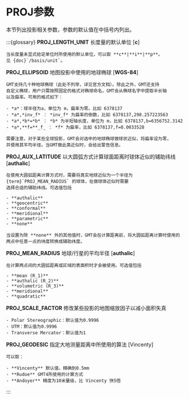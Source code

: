 # PROJ参数

本节列出投影相关参数，参数的默认值在中括号内列出。

:::{glossary}
**PROJ_LENGTH_UNIT**
    长度量的默认单位 \[**c**\]

    当长度量未显式给定单位时所使用的默认单位，可以取 **c**|**i**|**p**。
    见 {doc}`/basis/unit`。

**PROJ_ELLIPSOID**
    地图投影中使用的地球椭球 \[**WGS-84**\]

    GMT支持几十种地球椭球（此处不列举，详见官方文档）。除此之外，GMT还支持
    自定义椭球，用户只需按照固定的格式对椭球命名，GMT会从椭球名字中提取半长轴
    以及扁率。可用的格式如下：

    - *a*：球半径为a，单位为 m，扁率为零。比如 6378137
    - *a*,*inv_f* ： *inv_f* 为扁率的倒数，比如 6378137,298.257223563
    - *a*,*b*=*b* ： *b* 为半短轴长度，单位为 m，比如 6378137,b=6356752.3142
    - *a*,**f=**_f_ ： *f* 为扁率，比如 6378137,f=0.0033528

    需要注意，对于某些全球投影，GMT会对选中的地球椭球做球状近似，将扁率设为零，
    并使用其平均半径。当GMT做此类近似时，会给出警告信息。

**PROJ_AUX_LATITUDE**
    以大圆弧方式计算球面距离时球体近似的辅助纬线 \[**authalic**\]

    在使用大圆弧距离计算方式时，需要将真实地球近似为一个半径为
    {term}`PROJ_MEAN_RADIUS` 的球体，在做球体近似时需要
    选择合适的辅助纬线。可选值包括

    - **authalic**
    - **geocentric**
    - **conformal**
    - **meridional**
    - **parametric**
    - **none**

    当设置为除 **none** 外的其他值时，GMT会在计算距离前，将大圆弧距离计算时使用的
    两点中任意一点的纬度转换成辅助纬度。

**PROJ_MEAN_RADIUS**
    地球/行星的平均半径 \[**authalic**\]

    在计算两点间的大圆弧距离或区域的表面积时才会被使用。可选值包括

    - **mean (R_1)**
    - **authalic (R_2)**
    - **volumetric (R_3)**
    - **meridional**
    - **quadratic**

**PROJ_SCALE_FACTOR**
    修改某些投影的地图缩放因子以减小面积失真

    - Polar Stereographic：默认值为0.9996
    - UTM：默认值为0.9996
    - Transverse Mercator：默认值为1

**PROJ_GEODESIC**
    指定大地测量距离中所使用的算法 \[Vincenty\]

    可以取：

    - **Vincenty** 默认值，精确到0.5mm
    - **Rudoe** GMT4所使用的计算方式
    - **Andoyer** 精度为10米量级，比 Vincenty 快5倍
:::
